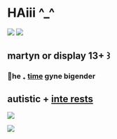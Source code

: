 # HAiii ^_^ 
<img src="https://files.catbox.moe/vyif6t.gif">
<img src="https://file.garden/Zt0H78gKC1ZH6PKq/2024_10_16_115_Kleki.png">
<h2>martyn or display 13+ ꒱<br></h4>
<h3>🍍he ₊ <a href="https://en.pronouns.page/@limitedlife">time</a> gyne bigender<br></h3>
<h2>autistic + <a href="https://rentry.co/periodictablenya">inte rests</a></h2>
<img src="https://codehs.com/uploads/433549f997906dcefd9f70820b77b08c">

![](https://komarev.com/ghpvc/?username=smallishbeans&color=yellowgreen&style=plastic)
